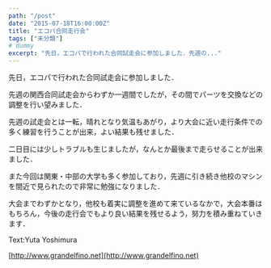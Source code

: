 ```yaml
---
path: "/post"
date: "2015-07-18T16:00:00Z"
title: "エコパ合同走行会"
tags: ["未分類"]
# dummy
excerpt: "先日，エコパで行われた合同試走会に参加しました．先週の..."
---
```




[](18-1.jpg)

先日，エコパで行われた合同試走会に参加しました．

先週の関西合同試走会からわずか一週間でしたが，その間でパーツを交換などの調整を行い望みました．

先週の試走会とは一転，晴れとなり気温もあがり，より大会に近い走行条件での多く練習を行うことが出来，よい結果も残せました．

二日目には少しトラブルも生じましたが，なんとか最後まで走らせることが出来ました．

また今回は関東・中部の大学も多く参加しており，先週に引き続き他校のマシンを間近で見られたので非常に勉強になりました．

大会までわずかとなり，他校も着実に調整を進めて来ているなかで，大会本番はもちろん，今後の走行会でもより良い結果を残せるよう，努力を積み重ねていきます．

Text:Yuta Yoshimura

[http://www.grandelfino.net](http://www.grandelfino.net)

